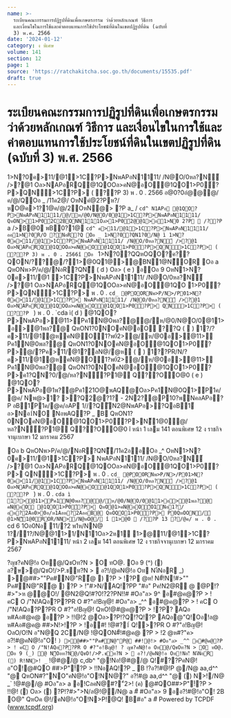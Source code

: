 ```yaml
---
name: >-
  ระเบียนคณะกรรมการปฏิรูปที่ดินเพื่อเกษตรกรรม ว่าด้วยหลักเกณฑ์ วิธีการ
  และเงื่อนไขในการใช้และค่าตอบแทนการใช้ประโยชน์ที่ดินในเขตปฏิรูปที่ดิน (ฉบับที่
  3) พ.ศ. 2566
date: '2024-01-12'
category: ง พิเศษ
volume: 141
section: 12
page: 1
source: 'https://ratchakitcha.soc.go.th/documents/15535.pdf'
draft: true
---
```


# ระเบียนคณะกรรมการปฏิรูปที่ดินเพื่อเกษตรกรรม ว่าด้วยหลักเกณฑ์ วิธีการ และเงื่อนไขในการใช้และค่าตอบแทนการใช้ประโยชน์ที่ดินในเขตปฏิรูปที่ดิน (ฉบับที่ 3) พ.ศ. 2566

1>N?0ค>11/@1>1C?P>NพAPอN1111/ /N@O/0หล?N์ />?@1 Oล>NAPอRQ@1QOOล>คN@อO@1QO1>P0์?P>QN>1C?P> ( ??P 3) พ . 0 . 2566 อ@0?0อํ@@@/ค/@/QOอ _ /11ค2@/ OหNคํ@2?Pห?/หO@ค>1?1@ค/@/2OหN@> ?P a_ / `cd^ N1APอ @1QO?P>NพAPอN1111/@/ห/@0/N@O/0@1>1C?P>NพAPอN1111/ QหON>1>P0์2C2BONN111Oล>1>P0์2@@1>อ1>N0 2?P  /??P `a />B@0 พB0?1@ `cd^ ค>11/@1>1C?P>NพAPอN1111/ ออ1>N?0R/O ?NอR?Q Oอ _ 1>N?0?QN1?0/N@ ì 1>N?0ค>11/@1>1C?P>NพAPอN1111/ /N@O/0หล?N์ />?@1 Oล>NAPอRQ@1QOOล>คN@อO@1QO1>P0์?P>QN>1C?P> ( ??P 3) พ . 0 . 2566î Oอ ` 1>N?0?QQหOQO?ค??QON/??@/?1>@0Q1@>@BN1@N็OR Oอ a QหONพ>P/ค/@/NอR?QN็ ( d ) Oล> ( e ) อOอ 9 OหN1>N?0ค>11/@1 >1C?P>NพAPอN1111/ /N@O/0หล?N์ />?@1 Oล>NAPอRQ@1QOOล>คN@อO@1QO 1>P0์?P>QN>1C?P> พ . 0 . `cd_ @POORNพ>P/N>/P01>N?0ค>11/@1>1C?P> NพAPอN1111/ /N@O/0หล?N์ />?@1 Oล>NAPอRQ@1QOOล>คN@อO@1QO1>P0์?P> QN>1C?P> ( ??P ` ) พ . 0 . `cda ì( d ) @1QO?P>NพAPอ>@11>Pค1N@0พล?@@/ห/@0/N@O/0@11>อ>@1พล?@ QหON1?0NOคN@อO ??Q (  ) 1?/?ค>11/@1ํ@หคN@O1?พ0์2>@/ห/@0อ>@11> Pค1N@0พล?@ QหON1?0NOคN@อO@1QO1>P0์?P>@/?Pค>11/@1?ลN@/ํ@ห (  ) 1??PR/N/?ค>11/@1ํ@หคN@O1?พ0์2>@/ห/@0อ>@11> Pค1N@0พล?@ QหON1?0NOคN@อO@1QO1>P0์?P>ค1?QN?0/@/หล?N์?P1@ Q??OO@0 ( e ) @1QO?P>NพAPอ@1พ?@Pค121O@พAQ@Oล>Pค1N@0Q1>P1ค/@ค/ Nพ@>1? >?Q2@?1? - 2N2?@P10?พ์NคลAPอ?P อB1์P1ค/@ค/อAP 1//?QัN2@NพAPอ>?QอB1์ อ>Nอ1์NO NอพAQ?P _ B QหON1?0NOคN@อO@1QO1>P0์?P>N็1@0ี@/หล?N์?P1@ Q??OO@0 î หน้า 1 เลม 141 ตอนพิเศษ 12 ง ราชกิจจานุเบกษา 12 มกราคม 2567

Oอ b QหONพ>P/ค/@/NอR?QN็/11ค2ออOอ _^ OหN1>N?0ค>11/@1>1C?P> NพAPอN1111/ /N@O/0หล?N์ />?@1 Oล>NAPอRQ@1QOOล>คN@อO@1QO1>P0์?P> QN>1C?P> พ . 0 . `cd_ @POORNพ>P/N>/P01>N?0ค>11/@1>1C?P>NพAPอN1111/ /N@O/0หล?N์ />?@1 Oล>NAPอRQ@1QOOล>คN@อO@1QO1>P0์?P>QN>1C?P> ( ??P ` ) พ . 0 . `cda ì 1?>@11>Pค1N@0พล?@@/ห/@0/N@O/0@11>อ>@1พล?@ คN@อO @1QO1>P0์?P> QหOํ@1>คN@อOีO1Nอ1?/อห?2Aอ0>0อ/ห1Aอห?2AออB@ QหOQO1>P0์?P> P0QหOON/ํ@1>N็1@0ีROR/NN>/N@หO@/ î 1>@0  /??P 13 ?/@ค/ พ . 0 . `cd 6 1Oอ0Nอ 11/?2 พ1ห/NN@ 1?/1?/N@@11>1/N11Oล>2ห1์ 1>@11/@1>1C?P>NพAPอN1111/ หน้า 2 เลม 141 ตอนพิเศษ 12 ง ราชกิจจานุเบกษา 12 มกราคม 2567

?ญช?คN@!อ Oท@/QชOท?N > O ทO@. Oอ 9 (^) () ล?ษ>@/QชO!/>P.ช์ท?N >  อ?!/@คN@!อ Oท NงืNอR _) >@##>""Pค#N@"R้@ ) ?P > !?P @ห! N#็!N!#>"" Pค#N@"R้@ ) ?P > !"#>N/AQ!?PP "#อ" Pค!N2@R @ @P!?#>">ห @@O!/ @N2@Q!#?0!?2?PN!!# #Oอ"ล> 9^ อ#@ค@?P > ! คC O /"N!AQอ?P?PR O #?"อ!Bญ@! #Oอ"ล> _^^ อ#@ค@?P > ! คC O /"N!AQอ?P?PR O #?"อ!Bญ@! QหO!@#@ค@?P > !?P? AQอ ห#Aอ#@ค@ อ?P > !!@!2 @Oล>?P!?Q!?Q!?P AQอ@"Q!Oอ!ล@ ห#Aอ#@ค@ ##>N!>!?P > !อ#! !@#?1์ Q!>?PR O #?"อ!Bญ@! OลO/O!N อ"N@Q 2C/N@ !@QON#็!#@ค@ ?P > !2 @ห#?"ค> อ?!#@คN@!อ"O! `) >@##>""Pค#N@"P@ ##!@!> #Oอ"ล> _^^ อ#@ค@?P > ! คC O /"N!AQอ?P?PR O #?"อ!Bญ@! ? ญช?คN@!อ Oท@/QชOท?N > O ทO@. Oอ 9 (_) @ NืOอท?N@/QชO!/>P.ช์ท?N >  อ?!/@คN@!อ Oท!Nอ!ี NงืNอR () R!NN>! _` !@#@/@ c,db^ "@!Nอ!@#@/@ Q!#??PคN@!อ"O!@#QO ##>P"!์?P > !!NอAQ!?P _ B !?อ?!#@!P @/N@ aa,d^^ "@ QหON#?"NO"คN@!อ"O!NN@?" อ?!#@ aa,d^^ "@ () N>!/N@ _` !@#@/@ #Oอ"ล> a อ!CลคN@#?"์2>! (ค) @#QO##>P"!์?P > !!@! () Oล> () ?P!?#>">N/ล@!@/N@ a #ี #Oอ"ล> 9 ออ?!#@!อ"O! 2B O@" QหOค @!/คN@!อ"O!N>P!@Q! B#อ" a #ี Powered by TCPDF (www.tcpdf.org)
